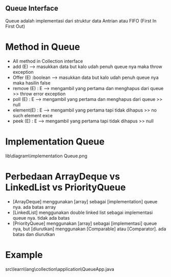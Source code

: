 ## Queue Interface
Queue adalah implementasi dari struktur data Antrian atau FIFO (First In First Out)

# Method in Queue
- All method in Collection interface
- add    (E) --> masukkan data but kalo udah penuh queue nya maka throw exception
- Offer  (E) :boolean --> masukkan data but kalo udah penuh queue nya maka hasilin false
- remove (E) : E --> mengambil yang pertama dan menghapus dari queue >> throw error exception
- poll   (E) : E --> mengambil yang pertama dan menghapus dari queue >> null
- element(E) : E --> mengambil yang pertama tapi tidak dihapus >> no such element exce
- peek   (E) : E --> mengambil yang pertama tapi tidak dihapus >> null

# Implementation Queue
lib\diagram\implementation Queue.png

# Perbedaan ArrayDeque vs LinkedList vs PriorityQueue
- [ArrayDeque] menggunakan [array] sebagai [implementation] queue nya. ada batas array
- [LinkedList] menggunakan double linked list sebagai implementasi queue nya. tidak ada batas
- [PriorityQueue] menggunakan [array] sebagai [implementasi] queue nya, but
    [diurutkan] menggunakan [Comparable] atau [Comparator]. ada batas dan diurutkan

# Example
src\learn\lang\collection\application\QueueApp.java